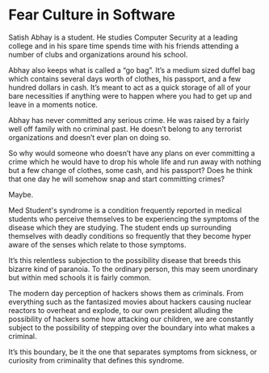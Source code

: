 # Fear Culture in Software

Satish Abhay is a student. He studies Computer Security at a leading college and
in his spare time spends time with his friends attending a number of clubs and
organizations around his school.

Abhay also keeps what is called a “go bag”. It’s a medium sized duffel bag which
contains several days worth of clothes, his passport, and a few hundred dollars
in cash. It’s meant to act as a quick storage of all of your bare necessities if
anything were to happen where you had to get up and leave in a moments notice.

Abhay has never committed any serious crime. He was raised by a fairly well off
family with no criminal past. He doesn’t belong to any terrorist organizations
and doesn’t ever plan on doing so.

So why would someone who doesn’t have any plans on ever committing a crime which
he would have to drop his whole life and run away with nothing but a few change
of clothes, some cash, and his passport? Does he think that one day he will
somehow snap and start committing crimes?

Maybe.

Med Student's syndrome is a condition frequently reported in medical students
who perceive themselves to be experiencing the symptoms of the disease which
they are studying. The student ends up surrounding themselves with deadly
conditions so frequently that they become hyper aware of the senses which relate
to those symptoms.

It’s this relentless subjection to the possibility disease  that breeds this
bizarre kind of paranoia. To the ordinary person, this may seem unordinary but
within med schools it is fairly common.

The modern day perception of hackers shows them as criminals. From everything
such as the fantasized movies about hackers causing nuclear reactors to overheat
and explode, to our own president alluding the possibility of hackers some how
attacking our children, we are constantly subject to the possibility of stepping
over the boundary into what makes a criminal.

It’s this boundary, be it the one that separates symptoms from sickness, or
curiosity from criminality that defines this syndrome.
